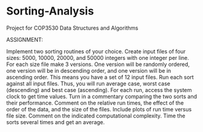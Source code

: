 # Sorting-Analysis
Project for COP3530 Data Structures and Algorithms

ASSIGNMENT:

Implement two sorting routines of your choice. 
Create input files of four sizes: 5000, 10000, 20000, and 50000 integers with one integer per line. 
For each size file make 3 versions. 
One version will be randomly ordered, one version will be in descending order, and one version will be in ascending order. 
This means you have a set of 12 input files. 
Run each sort against all input files. 
Thus, you will run average case, worst case (descending) and best case (ascending). 
For each run, access the system clock to get time values. 
Turn in a commentary comparing the two sorts and their performance. 
Comment on the relative run times, the effect of the order of the data, and the size of the files. 
Include plots of run time versus file size. 
Comment on the indicated computational complexity. 
Time the sorts several times and get an average.
